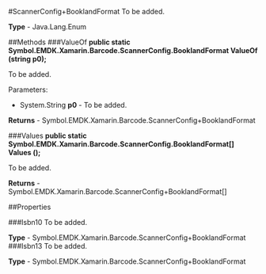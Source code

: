 #ScannerConfig+BooklandFormat
To be added.

**Type** - Java.Lang.Enum

##Methods
###ValueOf
**public static Symbol.EMDK.Xamarin.Barcode.ScannerConfig.BooklandFormat ValueOf (string p0);**

To be added.

Parameters: 

* System.String **p0** - To be added.

**Returns** - Symbol.EMDK.Xamarin.Barcode.ScannerConfig+BooklandFormat

###Values
**public static Symbol.EMDK.Xamarin.Barcode.ScannerConfig.BooklandFormat[] Values ();**

To be added.


**Returns** - Symbol.EMDK.Xamarin.Barcode.ScannerConfig+BooklandFormat[]

##Properties

###Isbn10
To be added.

**Type** - Symbol.EMDK.Xamarin.Barcode.ScannerConfig+BooklandFormat
###Isbn13
To be added.

**Type** - Symbol.EMDK.Xamarin.Barcode.ScannerConfig+BooklandFormat


